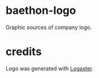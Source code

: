 # baethon-logo

Graphic sources of company logo.

# credits

Logo was generated with [Logaster](http://logaster.com/).

